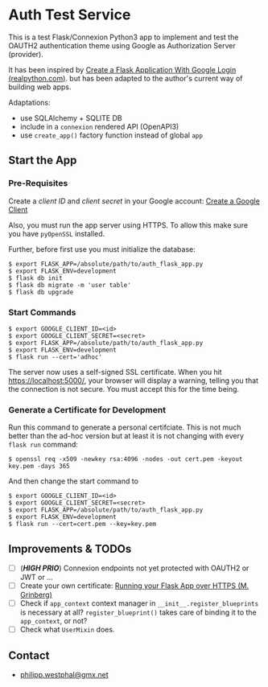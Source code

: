 # Auth Test Service

This is a test Flask/Connexion Python3 app to implement and test the OAUTH2
authentication theme using Google as Authorization Server (provider).

It has been inspired by 
[Create a Flask Application With Google Login (realpython.com)](https://realpython.com/flask-google-login/).
but has been adapted to the author's current way of building web apps.

Adaptations:

* use SQLAlchemy + SQLITE DB
* include in a `connexion` rendered API (OpenAPI3)
* use `create_app()` factory function instead of global `app`


## Start the App

### Pre-Requisites

Create a *client ID* and *client secret* in your Google account:
[Create a Google Client](https://realpython.com/flask-google-login/#creating-a-google-client)

Also, you must run the app server using HTTPS. To allow this make sure you
have `pyOpenSSL` installed.

Further, before first use you must initialize the database:
```shell
$ export FLASK_APP=/absolute/path/to/auth_flask_app.py 
$ export FLASK_ENV=development
$ flask db init
$ flask db migrate -m 'user table'
$ flask db upgrade
```


### Start Commands
```shell
$ export GOOGLE_CLIENT_ID=<id> 
$ export GOOGLE_CLIENT_SECRET=<secret> 
$ export FLASK_APP=/absolute/path/to/auth_flask_app.py 
$ export FLASK_ENV=development
$ flask run --cert='adhoc'
```

The server now uses a self-signed SSL certificate. 
When you hit [https://localhost:5000/](https://localhost:5000/), your browser will display a warning,
telling you that the connection is not secure.
You must accept this for the time being.


### Generate a Certificate for Development

Run this command to generate a personal certifciate.
This is not much better than the ad-hoc version but at least it is not changing
with every ``flask run`` command:

```shell
$ openssl req -x509 -newkey rsa:4096 -nodes -out cert.pem -keyout key.pem -days 365
```

And then change the start command to

```shell
$ export GOOGLE_CLIENT_ID=<id> 
$ export GOOGLE_CLIENT_SECRET=<secret> 
$ export FLASK_APP=/absolute/path/to/auth_flask_app.py 
$ export FLASK_ENV=development
$ flask run --cert=cert.pem --key=key.pem
```


## Improvements & TODOs

- [ ] (***HIGH PRIO***) Connexion endpoints not yet protected with OAUTH2 or JWT or ...
- [ ] Create your own certificate:
  [Running your Flask App over HTTPS (M. Grinberg)](https://blog.miguelgrinberg.com/post/running-your-flask-application-over-https)
- [ ] Check if `app_context` context manager in `__init__.register_blueprints` is necessary at all? 
  `register_blueprint()` takes care of binding it to the `app_context`, or not?
- [ ] Check what `UserMixin` does.

## Contact

* [philipp.westphal@gmx.net](mailto:philipp.westphal@gmx.net)
